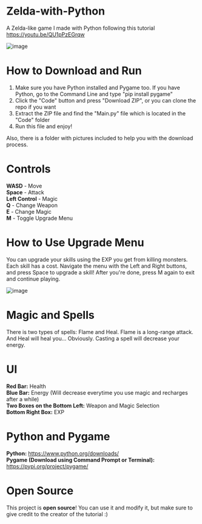 # Zelda-with-Python
A Zelda-like game I made with Python following this tutorial https://youtu.be/QU1pPzEGrqw 

![image](https://user-images.githubusercontent.com/85440857/160607397-d085869c-3910-4091-b790-be096ee72b5a.png)

# How to Download and Run
1. Make sure you have Python installed and Pygame too. If you have Python, go to the Command Line and type "pip install pygame"
2. Click the "Code" button and press "Download ZIP", or you can clone the repo if you want
3. Extract the ZIP file and find the "Main.py" file which is located in the "Code" folder
4. Run this file and enjoy! <br /> 

Also, there is a folder with pictures included to help you with the download process.

# Controls
**WASD** - Move <br />
**Space** - Attack <br />
**Left Control** - Magic <br />
**Q** - Change Weapon <br />
**E** - Change Magic <br />
**M** - Toggle Upgrade Menu <br />

# How to Use Upgrade Menu
You can upgrade your skills using the EXP you get from killing monsters. Each skill has a cost. Navigate the menu with the Left and Right buttons, and press Space to upgrade a skill! After you're done, press M again to exit and continue playing.

![image](https://user-images.githubusercontent.com/85440857/160607803-02bb0038-c4bb-4336-9f0f-c56fcfd053ea.png)

# Magic and Spells
There is two types of spells: Flame and Heal. Flame is a long-range attack. And Heal will heal you... Obviously. Casting a spell will decrease your energy.

# UI
**Red Bar:** Health <br />
**Blue Bar:** Energy (Will decrease everytime you use magic and recharges after a while) <br />
**Two Boxes on the Bottom Left:** Weapon and Magic Selection <br />
**Bottom Right Box:** EXP <br />

# Python and Pygame
**Python:** https://www.python.org/downloads/ <br />
**Pygame (Download using Command Prompt or Terminal):** https://pypi.org/project/pygame/ <br />

# Open Source
This project is **open source**! You can use it and modify it, but make sure to give credit to the creator of the tutorial :)

